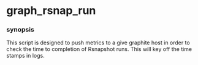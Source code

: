 # graph_rsnap_run

### synopsis
This script is designed to push metrics to a give graphite host in order to check the time to completion of Rsnapshot runs. 
This will key off the time stamps in logs. 